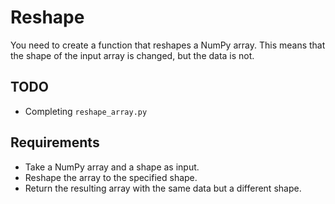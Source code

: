 # Reshape

You need to create a function that reshapes a NumPy array. This means that the shape of the input array is changed, but the data is not.

## TODO

- Completing `reshape_array.py`

## Requirements

- Take a NumPy array and a shape as input.
- Reshape the array to the specified shape.
- Return the resulting array with the same data but a different shape.